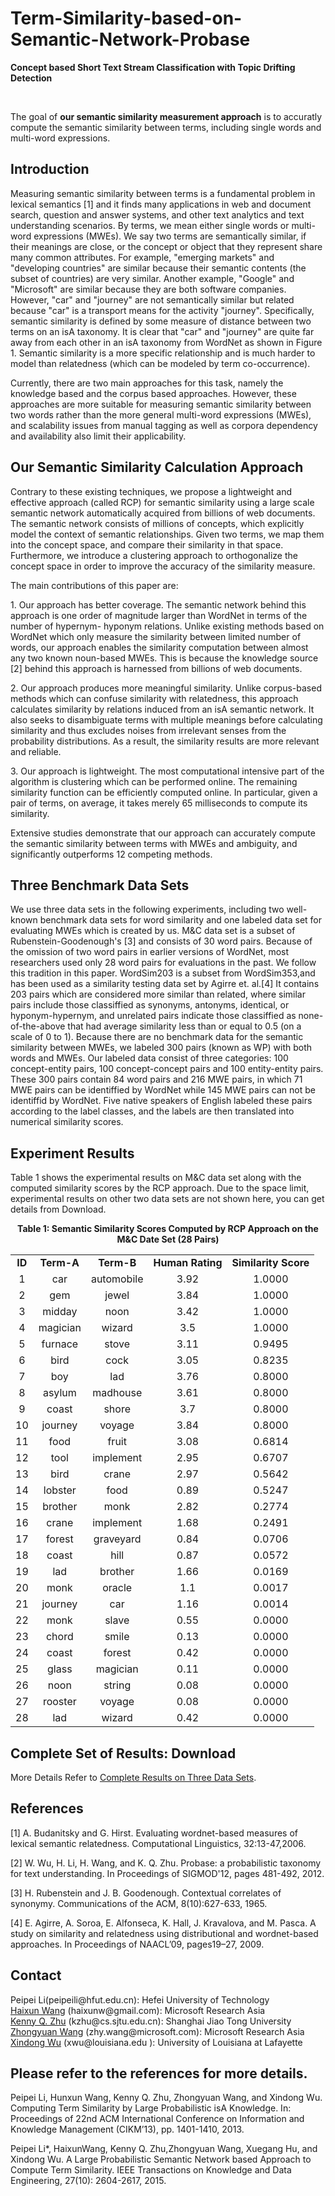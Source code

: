 # Term-Similarity-based-on-Semantic-Network-Probase

					 
<DIV id="contentArea">
<DIV class="zone" id="mainZone">
<DIV class="compositeModule_1Zone ">
<DIV class="zone">
<DIV class="title deM"><B>Concept based Short Text Stream Classification with Topic Drifting Detection</B>
<DIV class="cl"></DIV></DIV>
<DIV class="conM ">
<P>&nbsp;</P>
<P>The goal of <B>our semantic similarity measurement approach</B> is to accuratly compute the semantic similarity between terms, including single words and multi-word expressions.</P>
<H2>Introduction</H2>
<P>Measuring semantic similarity between terms is a fundamental problem in lexical semantics [1] and it finds many
applications in web and document search, question and answer systems, and other text analytics and text understanding scenarios. By terms, we mean either single words or
multi-word expressions (MWEs). We say two terms are semantically similar, if their meanings are close, or the concept or object that they represent share many common attributes. For example, "emerging markets" and "developing countries" are similar because their semantic contents
(the subset of countries) are very similar. Another example,
"Google" and "Microsoft" are similar because they are both
software companies. However, "car" and "journey" are not
semantically similar but related because "car" is a transport
means for the activity "journey". Specifically, semantic similarity is defined by some measure of distance between two
terms on an isA taxonomy. It is clear that "car" and "journey" are quite far away from each other in an isA taxonomy
from WordNet as shown in Figure 1. Semantic similarity is a
more specific relationship and is much harder to model than
relatedness (which can be modeled by term co-occurrence).</P>
<P>Currently, there are two main approaches for this
task, namely the knowledge based and the corpus based
approaches. However, these approaches are more suitable
for measuring semantic similarity between two words rather
than the more general multi-word expressions (MWEs), and
scalability issues from manual tagging as well as corpora dependency
and availability also limit their applicability.</P>
<H2>Our Semantic Similarity Calculation Approach</H2>
<P>Contrary
to these existing techniques, we propose a lightweight
and effective approach (called RCP) for semantic similarity using a large
scale semantic network automatically acquired from billions
of web documents. The semantic network consists of millions
of concepts, which explicitly model the context of semantic
relationships. Given two terms, we map them into the
concept space, and compare their similarity in that space.
Furthermore, we introduce a clustering approach to orthogonalize
the concept space in order to improve the accuracy of
the similarity measure. 
<P>The main contributions of this paper are:</P>
<P>
1. Our approach has better coverage. The semantic network
behind this approach is one order of magnitude
larger than WordNet in terms of the number of hypernym-
hyponym relations. Unlike existing methods based
on WordNet which only measure the similarity between
limited number of words, our approach enables
the similarity computation between almost any two
known noun-based MWEs. This is because the knowledge
source [2] behind this approach is harnessed from
billions of web documents.</P>
<P>
2. Our approach produces more meaningful similarity. Unlike
corpus-based methods which can confuse similarity
with relatedness, this approach calculates similarity
by relations induced from an isA semantic network. It
also seeks to disambiguate terms with multiple meanings
before calculating similarity and thus excludes
noises from irrelevant senses from the probability distributions.
As a result, the similarity results are more
relevant and reliable.</P>
<P>
3. Our approach is lightweight. The most computational
intensive part of the algorithm is clustering which can
be performed online. The remaining similarity function
can be efficiently computed online. In particular,
given a pair of terms, on average, it takes merely 65
milliseconds to compute its similarity.
</P>
<P>Extensive studies demonstrate that our approach can
accurately compute the semantic similarity between terms
with MWEs and ambiguity, and significantly outperforms
12 competing methods.</P>
<H2>Three Benchmark Data Sets </H2>
<P>We use three data sets in the following experiments, 
	including two well-known benchmark data sets for word similarity and one labeled 
	data set for evaluating MWEs which is created by us. M&C data set is a subset of Rubenstein-Goodenough's [3] 
	and consists of 30 word pairs. Because of the omission of two word pairs in earlier versions of WordNet, 
	most researchers used only 28 word pairs for evaluations in the past. We follow this tradition in this 
	paper. WordSim203 is a subset from WordSim353,and has been used as a similarity testing data set by Agirre
et. al.[4] It contains 203 pairs which are considered more similar than related, where similar pairs include 
	those classiffied as synonyms, antonyms, identical, or hyponym-hypernym, and unrelated pairs indicate 
	those classiffied as none-of-the-above that had average similarity less than or equal to 0.5 (on a scale 
	of 0 to 1). Because there are no benchmark data for the semantic similarity between MWEs, we labeled 300 
	pairs (known as WP) with both words and MWEs. Our labeled data consist of three categories: 100 
	concept-entity pairs, 100 concept-concept pairs and 100 entity-entity pairs. These 300 pairs contain 
	84 word pairs and 216 MWE pairs, in which 71 MWE pairs can be identiffied by WordNet while 145 MWE 
	pairs can not be identiffid by WordNet. Five native speakers of English labeled these pairs according 
	to the label classes, and the labels are then translated into numerical similarity scores.</P>
<H2>Experiment Results</H2>
<P>Table 1 shows the experimental results on M&C data set along
with the computed similarity scores by the RCP approach. Due to the space limit, experimental results on other two data sets are not shown here, you can get details from Download.
</P>
<P align=center><B>Table 1: Semantic Similarity Scores Computed by RCP Approach on the M&C Date Set (28 Pairs)</B></P>
<P>
<TABLE class=" borderColumns borderRows tableBorder" cellSpacing=0 cellPadding=0 width=700 align=center>
<TBODY>
<TR><TD ALIGN="center" ><B>ID</B></TD><TD ALIGN="center" ><B>Term-A</B></TD><TD ALIGN="center" ><B>Term-B</B></TD><TD ALIGN="center" ><B>Human Rating</B></TD><TD ALIGN="center" ><B>Similarity Score</B></TD></TR>
<TR><TD ALIGN="center" >1</TD><TD ALIGN="center" >car</TD><TD ALIGN="center" >automobile</TD><TD ALIGN="center" >3.92</TD><TD ALIGN="center" >1.0000</TD></TR>
<TR><TD ALIGN="center" >2</TD><TD ALIGN="center" >gem</TD><TD ALIGN="center" >jewel</TD><TD ALIGN="center" >3.84</TD><TD ALIGN="center" >1.0000</TD></TR>
<TR><TD ALIGN="center" >3</TD><TD ALIGN="center" >midday</TD><TD ALIGN="center" >noon</TD><TD ALIGN="center" >3.42</TD><TD ALIGN="center" >1.0000</TD></TR>
<TR><TD ALIGN="center" >4</TD><TD ALIGN="center" >magician</TD><TD ALIGN="center" >wizard</TD><TD ALIGN="center" >3.5</TD><TD ALIGN="center" >1.0000</TD></TR>
<TR><TD ALIGN="center" >5</TD><TD ALIGN="center" >furnace</TD><TD ALIGN="center" >stove</TD><TD ALIGN="center" >3.11</TD><TD ALIGN="center" >0.9495</TD></TR>
<TR><TD ALIGN="center" >6</TD><TD ALIGN="center" >bird</TD><TD ALIGN="center" >cock</TD><TD ALIGN="center" >3.05</TD><TD ALIGN="center" >0.8235</TD></TR>
<TR><TD ALIGN="center" >7</TD><TD ALIGN="center" >boy</TD><TD ALIGN="center" >lad</TD><TD ALIGN="center" >3.76</TD><TD ALIGN="center" >0.8000</TD></TR>
<TR><TD ALIGN="center" >8</TD><TD ALIGN="center" >asylum</TD><TD ALIGN="center" >madhouse</TD><TD ALIGN="center" >3.61</TD><TD ALIGN="center" >0.8000</TD></TR>
<TR><TD ALIGN="center" >9</TD><TD ALIGN="center" >coast</TD><TD ALIGN="center" >shore</TD><TD ALIGN="center" >3.7</TD><TD ALIGN="center" >0.8000</TD></TR>
<TR><TD ALIGN="center" >10</TD><TD ALIGN="center" >journey</TD><TD ALIGN="center" >voyage</TD><TD ALIGN="center" >3.84</TD><TD ALIGN="center" >0.8000</TD></TR>
<TR><TD ALIGN="center" >11</TD><TD ALIGN="center" >food</TD><TD ALIGN="center" >fruit</TD><TD ALIGN="center" >3.08</TD><TD ALIGN="center" >0.6814</TD></TR>
<TR><TD ALIGN="center" >12</TD><TD ALIGN="center" >tool</TD><TD ALIGN="center" >implement</TD><TD ALIGN="center" >2.95</TD><TD ALIGN="center" >0.6707</TD></TR>
<TR><TD ALIGN="center" >13</TD><TD ALIGN="center" >bird</TD><TD ALIGN="center" >crane</TD><TD ALIGN="center" >2.97</TD><TD ALIGN="center" >0.5642</TD></TR>
<TR><TD ALIGN="center" >14</TD><TD ALIGN="center" >lobster</TD><TD ALIGN="center" >food</TD><TD ALIGN="center" >0.89</TD><TD ALIGN="center" >0.5247</TD></TR>
<TR><TD ALIGN="center" >15</TD><TD ALIGN="center" >brother</TD><TD ALIGN="center" >monk</TD><TD ALIGN="center" >2.82</TD><TD ALIGN="center" >0.2774</TD></TR>
<TR><TD ALIGN="center" >16</TD><TD ALIGN="center" >crane</TD><TD ALIGN="center" >implement</TD><TD ALIGN="center" >1.68</TD><TD ALIGN="center" >0.2491</TD></TR>
<TR><TD ALIGN="center" >17</TD><TD ALIGN="center" >forest</TD><TD ALIGN="center" >graveyard</TD><TD ALIGN="center" >0.84</TD><TD ALIGN="center" >0.0706</TD></TR>
<TR><TD ALIGN="center" >18</TD><TD ALIGN="center" >coast</TD><TD ALIGN="center" >hill</TD><TD ALIGN="center" >0.87</TD><TD ALIGN="center" >0.0572</TD></TR>
<TR><TD ALIGN="center" >19</TD><TD ALIGN="center" >lad</TD><TD ALIGN="center" >brother</TD><TD ALIGN="center" >1.66</TD><TD ALIGN="center" >0.0169</TD></TR>
<TR><TD ALIGN="center" >20</TD><TD ALIGN="center" >monk</TD><TD ALIGN="center" >oracle</TD><TD ALIGN="center" >1.1</TD><TD ALIGN="center" >0.0017</TD></TR>
<TR><TD ALIGN="center" >21</TD><TD ALIGN="center" >journey</TD><TD ALIGN="center" >car</TD><TD ALIGN="center" >1.16</TD><TD ALIGN="center" >0.0014</TD></TR>
<TR><TD ALIGN="center" >22</TD><TD ALIGN="center" >monk</TD><TD ALIGN="center" >slave</TD><TD ALIGN="center" >0.55</TD><TD ALIGN="center" >0.0000</TD></TR>
<TR><TD ALIGN="center" >23</TD><TD ALIGN="center" >chord</TD><TD ALIGN="center" >smile</TD><TD ALIGN="center" >0.13</TD><TD ALIGN="center" >0.0000</TD></TR>
<TR><TD ALIGN="center" >24</TD><TD ALIGN="center" >coast</TD><TD ALIGN="center" >forest</TD><TD ALIGN="center" >0.42</TD><TD ALIGN="center" >0.0000</TD></TR>
<TR><TD ALIGN="center" >25</TD><TD ALIGN="center" >glass</TD><TD ALIGN="center" >magician</TD><TD ALIGN="center" >0.11</TD><TD ALIGN="center" >0.0000</TD></TR>
<TR><TD ALIGN="center" >26</TD><TD ALIGN="center" >noon</TD><TD ALIGN="center" >string</TD><TD ALIGN="center" >0.08</TD><TD ALIGN="center" >0.0000</TD></TR>
<TR><TD ALIGN="center" >27</TD><TD ALIGN="center" >rooster</TD><TD ALIGN="center" >voyage</TD><TD ALIGN="center" >0.08</TD><TD ALIGN="center" >0.0000</TD></TR>
<TR><TD ALIGN="center" >28</TD><TD ALIGN="center" >lad</TD><TD ALIGN="center" >wizard</TD><TD ALIGN="center" >0.42</TD><TD ALIGN="center" >0.0000</TD></TR>
</TBODY></TABLE></P>
	 <div style="clear:both;"></div>
        <div class="conM "><H2>Complete Set of Results: Download</H2>
<P>More Details Refer to <A href="http://adapt.seiee.sjtu.edu.cn/similarity/SimCompleteResults.pdf" target=_new onClick="stc(this, 26)"> Complete Results on Three Data Sets</A>.</P></div>
        <div style="clear:both;"></div>
<div class="conM "><H2>References</H2>
<P>[1] A. Budanitsky and G. Hirst. Evaluating wordnet-based measures of lexical semantic relatedness. Computational Linguistics, 32:13-47,2006.</P>
<P>[2] W. Wu, H. Li, H. Wang, and K. Q. Zhu. Probase: a probabilistic taxonomy for text understanding. In Proceedings of SIGMOD'12, pages 481-492, 2012.</P>
<P>[3] H. Rubenstein and J. B. Goodenough. Contextual correlates of synonymy. Communications of the ACM, 8(10):627-633, 1965.</P>
<P>[4] E. Agirre, A. Soroa, E. Alfonseca, K. Hall, J. Kravalova, and M. Pasca. A study on similarity and relatedness using distributional and wordnet-based approaches. In Proceedings of NAACL’09, pages19–27, 2009.</P>
</div>
        <div class="conM "><H2>Contact</H2>
<P>Peipei Li(peipeili@hfut.edu.cn): Hefei University of Technology<BR><A style="ZOOM: 1" title="" href="/en-us/people/haixunw/" target=_new alt onClick="stc(this, 30)">Haixun Wang</A> (haixunw@gmail.com): Microsoft Research Asia<BR><A style="ZOOM: 1" title="" href="http://www.cs.sjtu.edu.cn/~kzhu/" target=_new alt onClick="stc(this, 29)">Kenny Q. Zhu</A> (kzhu@cs.sjtu.edu.cn): Shanghai Jiao Tong University<BR><A href="/en-us/people/zhowang/" target=_new onClick="stc(this, 28)">Zhongyuan Wang</A> (zhy.wang@microsoft.com): Microsoft Research Asia<BR><A style="ZOOM: 1" title="" href="http://www.cs.uvm.edu/~xwu/home.html" target=_new alt onClick="stc(this, 30)">Xindong Wu</A> (xwu@louisiana.edu ): University of Louisiana at Lafayette</P>
<H2>Please refer to the references for more details.</H2>
<P>Peipei Li, Hunxun Wang, Kenny Q. Zhu, Zhongyuan Wang, and Xindong Wu. Computing Term Similarity by Large Probabilistic isA Knowledge. In: Proceedings of 22nd ACM International Conference on Information and Knowledge Management (CIKM’13), pp. 1401-1410, 2013.</P>
<P>Peipei Li*, HaixunWang, Kenny Q. Zhu,Zhongyuan Wang, Xuegang Hu, and Xindong Wu. A Large Probabilistic Semantic Network based Approach to Compute Term Similarity. IEEE Transactions on Knowledge and Data Engineering, 27(10): 2604-2617, 2015.</P>
</BODY></HTML>
